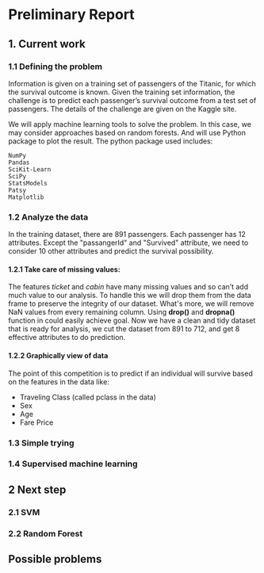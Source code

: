 # Preliminary Report


## 1. Current work

### 1.1 Defining the problem

Information is given on a training set of passengers of the Titanic, for which the survival outcome is known. Given the training set information, the challenge is to predict each passenger’s survival outcome from a test set of passengers. The details of the challenge are given on the Kaggle site.

We will apply machine learning tools to solve the problem. In this case, we may consider approaches based on random forests. And will use Python package to plot the result. The python package used includes:
	
	NumPy
	Pandas
	SciKit-Learn
	SciPy
	StatsModels
	Patsy
	Matplotlib


### 1.2 Analyze the data
In the training dataset, there are 891 passengers. Each passenger has 12 attributes. Except the "passangerId" and "Survived" attribute, we need to consider 10 other attributes and predict the survival possibility.

#### 1.2.1 Take care of missing values:
The features *ticket* and *cabin* have many missing values and so can’t add much value to our analysis. To handle this we will drop them from the data frame to preserve the integrity of our dataset. What's more, we will remove NaN values from every remaining column. Using **drop()** and **dropna()** function in could easily achieve goal. Now we have a clean and tidy dataset that is ready for analysis, we cut the dataset from 891 to 712, and get 8 effective attributes to do prediction.

#### 1.2.2 Graphically view of data
The point of this competition is to predict if an individual will survive based on the features in the data like:

* Traveling Class (called pclass in the data)
* Sex
* Age
* Fare Price







### 1.3 Simple trying

### 1.4 Supervised machine learning

## 2 Next step

### 2.1 SVM 

### 2.2 Random Forest

## Possible problems
